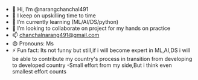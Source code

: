 - 👋 Hi, I’m @narangchanchal491
- 👀 I keep on upskilling time to time
- 🌱 I’m currently learning (ML/AI/DS/python)
- 💞️ I’m looking to collaborate on project for my hands on practice
- 📫 chanchalnarang491@gmail.com
- 😄 Pronouns: Ms
- ⚡ Fun fact: Its not funny but still,if i will become expert in ML,AI,DS i will be able to contribute my country's
      process in transition from developing to developed country
  -Small effort from my side,But i think even smallest effort counts

<!---
narangchanchal491/narangchanchal491 is a ✨ special ✨ repository because its `README.md` (this file) appears on your GitHub profile.
You can click the Preview link to take a look at your changes.
--->
